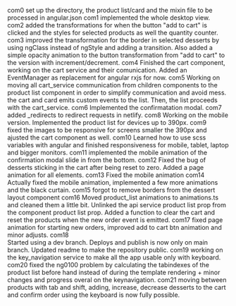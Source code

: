 com0
    set up the directory, the product list/card and the mixin file to be processed in angular.json
com1
    implemented the whole desktop view.    
com2
    added the transformations for when the button "add to cart" is clicked and the styles for selected products as well the quantity counter.
com3
    improved the transformation for the border in selected desserts by using ngClass instead of ngStyle and adding a transition.
    Also added a simple opacity animation to the button transformation from "add to cart" to the version with increment/decrement.
com4
    Finished the cart component, working on the cart service and their comunication. Added an EventManager as replacement for angular rxjs for now. 
com5
    Working on moving all cart_service communication from children components to the product list component in order to simplify communication and avoid mess.
    the cart and card emits custom events to the list. Then, the list proceeds with the cart_service. 
com6
    Implemented the confirmatation modal.
com7
   added _redirects to redirect requests in netlify.
com8
    Working on the mobile version. Implemented the product list for devices up to 390px.
com9    
    fixed the images to be responsive for screens smaller the 390px and ajusted the cart component as well. 
com10
    Learned how to use scss variables with angular and finished responsiveness for mobile, tablet, laptop and bigger monitors.
com11
    implemented the mobile animation of the confirmation modal slide in from the bottom.
com12
    Fixed the bug of desserts sticking in the cart after being reset to zero. 
    Added a page animation for all elements.
com13
   Fixed the mobile animation
com14
    Actually fixed the mobile animation, implemented a few more animations and the black curtain.
com15
    forgot to remove borders from the dessert layout component
com16
    Moved product_list animations to animations.ts and cleaned them a little bit. Unlinked the api service product list prop from the component product list prop.
    Added a function to clear the cart and reset the products when the new order event is emitted. 
com17
    fixed page animation for starting new orders, improved add to cart btn animation and minor adjusts.
com18   
    Started using a dev branch. Deploys and publish is now only on main branch. Updated readme to make the repository public. 
com19
    working on the key_navigation service to make all the app usable only with keyboard.
com20
    fixed the ng0100 problem by calculating the tabindexes of the product list before hand instead of during the template rendering + minor changes and progress overal on the keynavigation.
com21
    moving between products with tab and shift, adding, increase, decrease desserts to the cart and confirm order using the keyboard is now fully possible.
    
